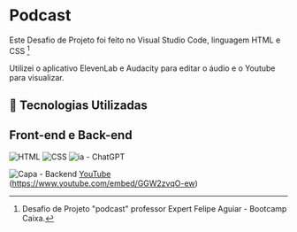 # Podcast

Este Desafio de Projeto foi feito no Visual Studio Code, linguagem HTML e CSS [^1]

Utilizei o aplicativo ElevenLab e Audacity para editar o áudio e o Youtube para visualizar.

## 🤖 Tecnologias Utilizadas
## Front-end e Back-end
![HTML](https://img.shields.io/badge/HTML-000?style=for-the-badge&logo=html5&logoColor=30A3DC)
![CSS](https://img.shields.io/badge/CSS-000?style=for-the-badge&logo=css3&logoColor=E94D5F)
![ia](https://github.com/user-attachments/assets/eb3150c5-1785-41ae-8091-9cff51ebfdeb) - ChatGPT

![Capa - Backend](https://github.com/user-attachments/assets/997bb2d8-b791-4c3f-b251-ab48a93ea2fe)
[YouTube](https://www.youtube.com/watch?v=GGW2zvqO-ew&list=PLpG0Dyg-67_AcdksxWRGjlH_mrUg6KTxC)
(https://www.youtube.com/embed/GGW2zvqO-ew)

[^1]: Desafio de Projeto "podcast" professor Expert Felipe Aguiar - Bootcamp Caixa.
